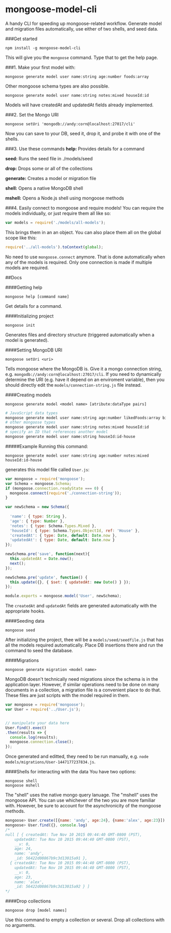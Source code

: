 # mongoose-model-cli

A handy CLI for speeding up mongoose-related workflow. Generate model and migration files automatically, use either of two shells, and seed data.

###Get started 
```
npm install -g mongoose-model-cli
```
This will give you the `mongoose` command. Type that to get the help page. 

###1. Make your first model with:
  ```
  mongoose generate model user name:string age:number foods:array
  ```
  Other mongoose schema types are also possible.
  ```
  mongoose generate model user name:string notes:mixed houseId:id
  ```
  Models will have createdAt and updatedAt fields already implemented.

###2. Set the Mongo URI
  ```
  mongoose setUri 'mongodb://andy:corn@localhost:27017/cli'
  ```
  Now you can save to your DB, seed it, drop it, and probe it with one of the shells.

###3. Use these commands
**help:**  Provides details for a command

**seed:**  Runs the seed file in ./models/seed

**drop:**  Drops some or all of the collections

**generate:**  Creates a model or migration file

**shell:**  Opens a native MongoDB shell

**mshell:**  Opens a Node.js shell using mongoose methods

###4. Easily connect to mongoose and require models!
You can require the models individually, or just require them all like so:
```javascript
var models = require('./models/all-models');
```
This brings them in an an object. You can also place them all on the global scope like this:
```javascript
require('../all-models').toContext(global);
```
No need to use `mongoose.connect` anymore. That is done automatically when any of the models is required. Only one connection is made if multiple models are required.

##Docs

####Getting help
```
mongoose help [command name]
```
Get details for a command.

####Initializing project
```
mongoose init
```
Generates files and directory structure (triggered automatically when a model is generated).

####Setting MongoDB URI
```
mongoose setUri <uri>
```
Tells mongoose where the MongoDB is. Give it a mongo connection string, e.g. `mongodb://andy:corn@localhost:27017/cli`. If you need to dynamically determine the URI (e.g. have it depend on an enviroment variable), then you should directly edit the `models/connection-string.js` file instead.

####Creating models
```
mongoose generate model <model name> [atribute:dataType pairs]
```
```bash
# JavaScript data types
mongoose generate model user name:string age:number likedFoods:array birth:date
# other mongoose types
mongoose generate model user name:string notes:mixed houseId:id
# specify an ID that references another model
mongoose generate model user name:string houseId:id-house
```
#####Example
Running this command:
```
mongoose generate model user name:string age:number notes:mixed houseId:id-house
```
generates this model file called `User.js`:
```javascript
var mongoose = require('mongoose');
var Schema = mongoose.Schema;
if (mongoose.connection.readyState === 0) {
  mongoose.connect(require('./connection-string'));
}

var newSchema = new Schema({
  
  'name': { type: String },
  'age': { type: Number },
  'notes': { type: Schema.Types.Mixed },
  'houseId': { type: Schema.Types.ObjectId, ref: 'House' },
  'createdAt': { type: Date, default: Date.now },
  'updatedAt': { type: Date, default: Date.now }
});

newSchema.pre('save', function(next){
  this.updatedAt = Date.now();
  next();
});

newSchema.pre('update', function() {
  this.update({}, { $set: { updatedAt: new Date() } });
});

module.exports = mongoose.model('User', newSchema);

```
The `createdAt` and `updatedAt` fields are generated automatically with the appropriate hooks.

####Seeding data
```
mongoose seed
```
After initializing the project, thee will be a `models/seed/seedfile.js` that has all the models required automatically. Place DB insertions there and run the command to seed the database.

####Migrations
```
mongoose generate migration <model name>
```
MongoDB doesn't technically need migrations since the schema is in the application layer. However, if similar operations need to be done on many documents in a collection, a migration file is a convenient place to do that. These files are just scripts with the model required in them. 
```javascript
var mongoose = require('mongoose');
var User = require('../User.js');


// manipulate your data here
User.find().exec()
.then(results => {
  console.log(results);
  mongoose.connection.close();
});
```
Once generated and editted, they need to be run manually, e.g. `node models/migrations/User-1447177237834.js`.

####Shells for interacting with the data
You have two options:
```
mongoose shell
mongoose mshell
```
The "shell" uses the native mongo query lanuage. The "mshell" uses the mongoose API. You can use whichever of the two you are more familiar with. However, be sure to account for the asynchronicity of the mongoose methods.
```javascript
mongoose> User.create([{name: 'andy', age:24}, {name:'alex', age:23}])
mongoose> User.find({}, console.log)
/*
null [ { createdAt: Tue Nov 10 2015 09:44:40 GMT-0800 (PST),
    updatedAt: Tue Nov 10 2015 09:44:40 GMT-0800 (PST),
    __v: 0,
    age: 24,
    name: 'andy',
    _id: 56422d08867b9c3d13015a91 },
  { createdAt: Tue Nov 10 2015 09:44:40 GMT-0800 (PST),
    updatedAt: Tue Nov 10 2015 09:44:40 GMT-0800 (PST),
    __v: 0,
    age: 23,
    name: 'alex',
    _id: 56422d08867b9c3d13015a92 } ]
*/
```

####Drop collections
```
mongoose drop [model names]
```
Use this command to empty a collection or several. Drop all collections with no arguments.